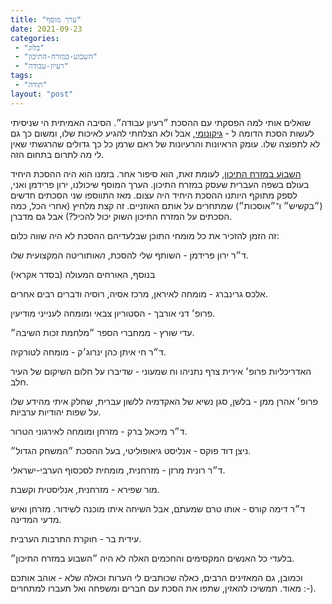```yaml
---
title: "ערך מוסף"
date: 2021-09-23
categories: 
 - "בלוג"
 - "השבוע-במזרח-התיכון"
 - "רעיון-עבודה"
tags: 
 - "תודה"
layout: "post"
---
```


שואלים אותי למה הפסקתי עם ההסכת ״רעיון עבודה״. הסיבה האמיתית הי שניסיתי לעשות הסכת הדומה ל - [גיקונומי](http://geekonomy.net/),  אבל ולא הצלחתי להגיע לאיכות שלו, ומשום כך גם לא לתפוצה שלו. עומק הראיונות והרעיונות של ראם שרמן כל כך גדולים שהרגשתי שאין לי מה לתרום בתחום הזה. 

[השבוע במזרח התיכון](http://he.gorelik.net/hashavua/), לעומת זאת, הוא סיפור אחר. בזמנו הוא היה ההסכת היחיד בעולם בשפה העברית שעסק במזרח התיכון. הערך המוסף שיכולנו, ירון פרידמן ואני, לספק מתוקף היותנו ההסכת היחיד היה עצום. מאז התווספו שני הסכתים חדשים (״בקשיש״ ו־״אוסכות״) שמתחרים על אותם האוזניים. זה קצת מלחיץ (אחרי הכל, כמה הסכתים על המזרח התיכון השוק יכול להכיל?) אבל גם מדברן. 

זה הזמן להזכיר את כל מומחי התוכן שבלעדיהם ההסכת לא היה שווה כלום:

ד״ר ירון פרידמן - השותף שלי להסכת, *ה*אותוריטה המקצועית שלו.

בנוסף, האורחים המעולה (בסדר אקראי)

אלכס גרינברג - מומחה לאיראן, מרכז אסיה, רוסיה ודברים רבים אחרים.

פרופ׳ דני אורבך - הסטוריון צבאי ומומחה לענייני מודיעין.

עדי שורץ - ממחברי הספר ״מלחמת זכות השיבה״.

ד״ר חי איתן כהן ינרוג׳ק - מומחה לטורקיה.

האדריכליות פרופ׳ אירית צרף נתניהו וח שמעוני - שדיברו על חלום השיקום של העיר חלב.

פרופ׳ אהרן ממן - בלשן, סגן נשיא של האקדמיה ללשון עברית, שחלק איתי מהידע שלו על שפות יהודיות ערביות.

ד״ר מיכאל ברק - מזרחן ומומחה לאירגוני הטרור.

ניצן דוד פוקס - אנליסט גיאופוליטי, בעל ההסכת ״המשחק הגדול״.

ד״ר רונית מרזן - מזרחנית, מומחית לסכסוף הערבי-ישראלי.

מור שפירא - מזרחנית, אנליסטית וקשבת.

ד״ר דימה קורס - אותו טרם שמעתם, אבל השיחה איתו מוכנה לשידור. מזרחן ואיש מדעי המדינה. 

עידית בר - חוקרת התרבות הערבית.

בלעדי כל האנשים המקסימים והחכמים האלה לא היה ״השבוע במזרח התיכון״.

וכמובן, גם המאזינים הרבים, כאלה שכותבים לי הערות וכאלה שלא - אוהב אותכם מאוד. תמשיכו להאזין, שתפו את הסכת עם חברים ומשפחה ואל תעברו למתחרים :-).
